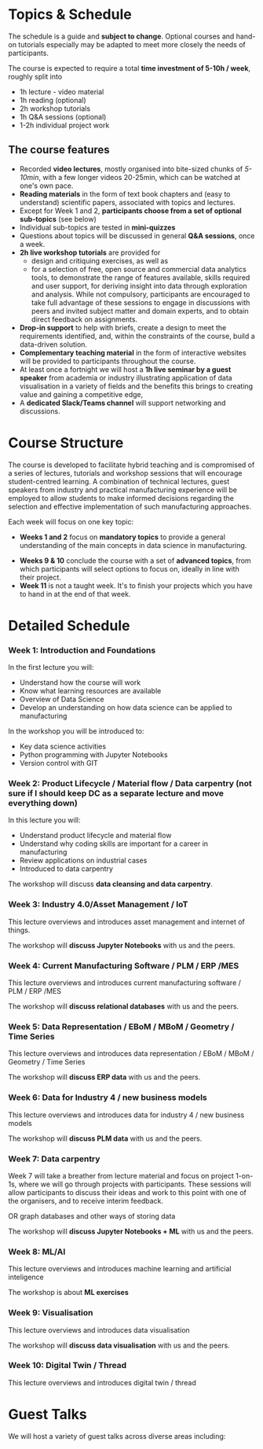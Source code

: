 # Topics & Schedule 

The schedule is a guide and **subject to change**. Optional courses and hand-on tutorials especially may be adapted to meet more closely the needs of participants. 

The course is expected to require a total __time investment of 5-10h / week__, roughly split into

* 1h lecture - video material 
* 1h reading (optional)
* 2h workshop tutorials 
* 1h Q&A sessions (optional)
* 1-2h individual project work

## The course features ## 

* Recorded __video lectures__, mostly organised into bite-sized chunks of _5-10min_, with a few longer videos 20-25min, which can be watched at one's own pace. 
* __Reading materials__ in the form of text book chapters and (easy to understand) scientific papers, associated with topics and lectures.  
* Except for Week 1 and 2, __participants choose from a set of optional sub-topics__ (see below)
* Individual sub-topics are tested in __mini-quizzes__ 
* Questions about topics will be discussed in general __Q&A sessions__, once a week. 
* __2h live workshop tutorials__ are provided for 
  * design and critiquing exercises, as well as
  * for a selection of free, open source and commercial data analytics tools, to demonstrate the range of features available, skills required and user support, for deriving insight into data through exploration and analysis. While not compulsory, participants are encouraged to take full advantage of these sessions to engage in discussions with peers and invited subject matter and domain experts, and to obtain direct feedback on assignments.
* __Drop-in support__ to help with briefs, create a design to meet the requirements identified, and, within the constraints of the course, build a data-driven solution.
* __Complementary teaching material__ in the form of interactive websites will be provided to participants throughout the course.
* At least once a fortnight we will host a __1h live seminar by a guest speaker__ from academia or industry illustrating application of data visualisation in a variety of fields and the benefits this brings to creating value and gaining a competitive edge,
* A __dedicated Slack/Teams channel__ will support networking and discussions.

# Course Structure

The course is developed to facilitate hybrid teaching and is compromised of a series of lectures, tutorials and workshop sessions that will encourage student-centred learning. A combination of technical lectures, guest speakers from industry and practical manufacturing experience will be employed to allow students to make informed decisions regarding the selection and effective implementation of such manufacturing approaches. 

Each week will focus on one key topic:

* __Weeks 1 and 2__ focus on __mandatory topics__ to provide a general understanding of the main concepts in data science in manufacturing. 

<!--* __Weeks 4 &amp; 5__ focus on __visualisation techniques__ for specific data types as relational data, temporal data, geographical, etc.
* __Weeks 6 &amp; 7__ look at the __application areas__ for data visualisation in a variety of scenarios with an aim to help participants identify and select from different solutions for the challenges defined.
* __Week 8__ will take a breather from lecture material and focus on project 1-on-1s, where we will go through projects with participants. These sessions will allow participants to discuss their ideas and work to this point with one of the organisers, and to receive interim feedback.-->

* __Weeks 9 &amp; 10__ conclude the course with a set of __advanced topics__, from which participants will select options to focus on, ideally in line with their project. 
* __Week 11__ is not a taught week. It's to finish your projects which you have to hand in at the end of that week.

# Detailed Schedule

### Week 1: Introduction and Foundations

In the first lecture you will: 
* Understand how the course will work
* Know what learning resources are available 
* Overview of Data Science
* Develop an understanding on how data science can be applied to manufacturing 

In the workshop you will be introduced to:
* Key data science activities
* Python programming with Jupyter Notebooks
* Version control with GIT
 

### Week 2: Product Lifecycle / Material flow /  Data carpentry (not sure if I should keep DC as a separate lecture and move everything down)

In this lecture you will:

* Understand product lifecycle and material flow 
* Understand why coding skills are important for a career in manufacturing 
* Review applications on industrial cases
* Introduced to data carpentry

The workshop will discuss **data cleansing and data carpentry**. 

### Week 3: Industry 4.0/Asset Management / IoT

This lecture overviews and introduces asset management and internet of things.

The workshop will **discuss Jupyter Notebooks** with us and the peers.

### Week 4: Current Manufacturing Software / PLM / ERP /MES

This lecture overviews and introduces current manufacturing software / PLM / ERP /MES

The workshop will **discuss relational databases** with us and the peers.

 
### Week 5: Data Representation / EBoM / MBoM / Geometry / Time Series 

This lecture overviews and introduces data representation / EBoM / MBoM / Geometry / Time Series 

The workshop will **discuss ERP data** with us and the peers.

### Week 6: Data for Industry 4 / new business models

This lecture overviews and introduces data for industry 4 / new business models

The workshop will **discuss PLM data** with us and the peers.

### Week 7: Data carpentry

Week 7 will take a breather from lecture material and focus on project 1-on-1s, where we will go through projects with participants. These sessions will allow participants to discuss their ideas and work to this point with one of the organisers, and to receive interim feedback.

OR graph databases and other ways of storing data

The workshop will **discuss Jupyter Notebooks + ML** with us and the peers.

### Week 8: ML/AI

This lecture overviews and introduces machine learning and artificial inteligence 

The workshop is about **ML exercises**


### Week 9: Visualisation

This lecture overviews and introduces data visualisation

The workshop will **discuss data visualisation** with us and the peers.

### Week 10: Digital Twin / Thread 

This lecture overviews and introduces digital twin / thread 



# Guest Talks

We will host a variety of guest talks across diverse areas including:
<!--* digital humanities
* knowledge representation
* data journalism 
* personal and social data
* bioinformatics/biological data visualisation
* data-driven storytelling
* interaction techniques
* immersive environments &ndash; MR/VR/AR/XR-->
